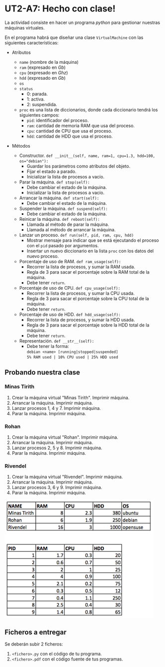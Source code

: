 # UT2-A7: Hecho con clase!

La actividad consiste en hacer un programa *python* para gestionar nuestras máquinas virtuales.

En el programa habrá que diseñar una clase `VirtualMachine` con las siguientes características:

+ Atributos
    * `name` (nombre de la máquina)
    * `ram` (expresado en *Gb*)
    * `cpu` (expresado en *Ghz*)
    * `hdd` (expresado en *Gb*)
    * `os`
    * `status`
        - 0: parada.
        - 1: activa.
        - 2: suspendida.
    * `proc` es una lista de diccionarios, donde cada diccionario tendrá los siguientes campos:
        - `pid`: identificador del proceso.
        - `ram`: cantidad de memoria RAM que usa del proceso.
        - `cpu`: cantidad de CPU que usa el proceso.
        - `hdd`: cantidad de HDD que usa el proceso.

+ Métodos
    * Constructor. `def __init__(self, name, ram=1, cpu=1.3, hdd=100, os="debian"):`
        - Guardar los parámetros como atributos del objeto.
        - Fijar el estado a parado.
        - Inicializar la lista de procesos a vacío.
    * Parar la máquina. `def stop(self):`
        - Debe cambiar el estado de la máquina.
        - Inicializar la lista de procesos a vacío.
    * Arrancar la máquina. `def start(self):`
        - Debe cambiar el estado de la máquina.
    * Suspender la máquina. `def suspend(self):`
        - Debe cambiar el estado de la máquina.
    * Reinicar la máquina. `def reboot(self):`
        - Llamada al método de parar la máquina.
        - Llamada al método de arrancar la máquina.
    * Lanzar un proceso. `def run(self, pid, ram, cpu, hdd)`
        - Mostrar mensaje para indicar que se está ejecutando el proceso con el `pid` pasado por argumentos.
        - Insertar un nuevo diccionario en la lista `proc` con los datos del nuevo proceso.
    * Porcentaje de uso de RAM. `def ram_usage(self):`
        - Recorrer la lista de procesos, y sumar la RAM usada.
        - Regla de 3 para sacar el porcentaje sobre la RAM total de la máquina.
        - Debe tener `return`.
    * Porcentaje de uso de CPU. `def cpu_usage(self):`
        - Recorrer la lista de procesos, y sumar la CPU usada.
        - Regla de 3 para sacar el porcentaje sobre la CPU total de la máquina.
        - Debe tener `return`.
    * Porcentaje de uso de HDD. `def hdd_usage(self):`
        - Recorrer la lista de procesos, y sumar la HDD usada.
        - Regla de 3 para sacar el porcentaje sobre la HDD total de la máquina.
        - Debe tener `return`.
    * Representación. `def __str__(self):`
        - Debe tener la forma:  
        `debian <name> [running|stopped|suspended]`  
        `5% RAM used | 10% CPU used | 25% HDD used`

## Probando nuestra clase

### Minas Tirith

1. Crear la máquina virtual "Minas Tirith". Imprimir máquina.
2. Arrancar la máquina. Imprimir máquina.
3. Lanzar procesos 1, 4 y 7. Imprimir máquina.
4. Parar la máquina. Imprimir máquina.

### Rohan

1. Crear la máquina virtual "Rohan". Imprimir máquina.
2. Arrancar la máquina. Imprimir máquina.
3. Lanzar procesos 2, 5 y 8. Imprimir máquina.
4. Parar la máquina. Imprimir máquina.

### Rivendel

1. Crear la máquina virtual "Rivendel". Imprimir máquina.
2. Arrancar la máquina. Imprimir máquina.
3. Lanzar procesos 3, 6 y 9. Imprimir máquina.
4. Parar la máquina. Imprimir máquina.

![](img/maq_virtuales.png)

## Ficheros a entregar

Se deberán subir 2 ficheros:

1. `<fichero>.py` con el código de tu programa.
2. `<fichero>.pdf` con el código fuente de tus programas.
